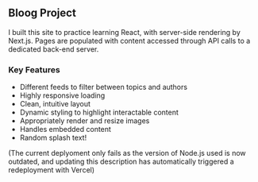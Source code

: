 ## Bloog Project

I built this site to practice learning React, with server-side rendering by Next.js. Pages are populated with content accessed through API calls to a dedicated back-end server.

### Key Features

- Different feeds to filter between topics and authors
- Highly responsive loading
- Clean, intuitive layout
- Dynamic styling to highlight interactable content
- Appropriately render and resize images
- Handles embedded content
- Random splash text!

(The current deplyoment only fails as the version of Node.js used is now outdated, and updating this description has automatically triggered a redeployment with Vercel)
